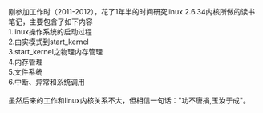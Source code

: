 刚参加工作时（2011-2012），花了1年半的时间研究linux 2.6.34内核所做的读书笔记，主要包含了如下内容<Br/>
1.linux操作系统的启动过程<Br/>
2.由实模式到start_kernel<Br/>
3.start_kernel之物理内存管理<Br/>
4.内存管理<Br/>
5.文件系统<Br/>
6.中断、异常和系统调用<Br/>
<Br/>
虽然后来的工作和linux内核关系不大，但相信一句话："功不唐捐,玉汝于成"。<Br/>
